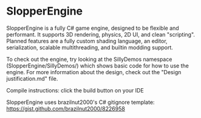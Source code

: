 # SlopperEngine
SlopperEngine is a fully C# game engine, designed to be flexible and performant.
It supports 3D rendering, physics, 2D UI, and clean "scripting".
Planned features are a fully custom shading language, an editor, serialization, scalable multithreading, and builtin modding support.

To check out the engine, try looking at the SillyDemos namespace (SlopperEngine/SillyDemos/) 
which shows basic code for how to use the engine.
For more information about the design, check out the "Design justification.md" file.

Compile instructions: click the build button on your IDE

SlopperEngine uses brazilnut2000's C# gitignore template: https://gist.github.com/brazilnut2000/8226958